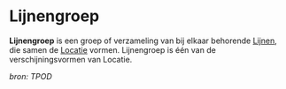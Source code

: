 # Lijnengroep

**Lijnengroep** is een groep of verzameling van bij elkaar behorende [Lijnen](#begrip-lijn), die samen de [Locatie](#begrip-locatie) vormen. Lijnengroep is één van de verschijningsvormen van Locatie.

*bron: TPOD*
